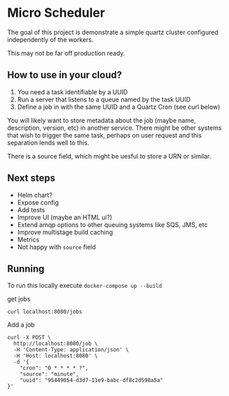 # Micro Scheduler

The goal of this project is demonstrate a simple quartz cluster configured independently of the workers.

This may not be far off production ready.

## How to use in your cloud?
1. You need a task identifiable by a UUID
2. Run a server that listens to a queue named by the task UUID
3. Define a job in with the same UUID and a Quartz Cron (see curl below)

You will likely want to store metadata about the job (maybe name, description, version, etc) in another service.
There might be other systems that wish to trigger the same task, perhaps on user request and this separation lends well to this. 

There is a source field, which might be uesful to store a URN or similar.


## Next steps
* Helm chart?
* Expose config
* Add tests
* Improve UI (maybe an HTML ui?)
* Extend amqp options to other queuing systems like SQS, JMS, etc
* Improve multistage build caching
* Metrics
* Not happy with `source` field




## Running
To run this locally execute `docker-compose up --build`


get jobs
```
curl localhost:8080/jobs
```

Add a job

```
curl -X POST \
  http://localhost:8080/job \
  -H 'Content-Type: application/json' \
  -H 'Host: localhost:8080' \
  -d '{
	"cron": "0 * * * * ?",
	"source": "minute",
	"uuid": "95449054-d3d7-11e9-babc-df8c2d598a5a"
}'
```

